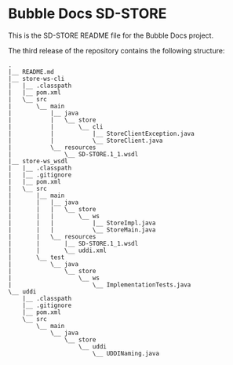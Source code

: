 # Bubble Docs SD-STORE

This is the SD-STORE README file for the Bubble Docs project.

The third release of the repository contains the following structure:

    .
    |__ README.md
    |__ store-ws-cli
    |   |__ .classpath
    |   |__ pom.xml
    |   \__ src
    |       \__ main
    |           |__ java
    |           |   \__ store
    |           |       \__ cli
    |           |           |__ StoreClientException.java
    |           |           \__ StoreClient.java
    |           \__ resources
    |               \__ SD-STORE.1_1.wsdl
    |__ store-ws_wsdl
    |   |__ .classpath
    |   |__ .gitignore
    |   |__ pom.xml
    |   \__ src
    |       |__ main
    |       |   |__ java
    |       |   |   \__ store
    |       |   |       \__ ws
    |       |   |           |__ StoreImpl.java
    |       |   |           \__ StoreMain.java
    |       |   \__ resources
    |       |       |__ SD-STORE.1_1.wsdl
    |       |       \__ uddi.xml
    |       \__ test
    |           \__ java
    |               \__ store
    |                   \__ ws
    |                       \__ ImplementationTests.java
    \__ uddi
        |__ .classpath
        |__ .gitignore
        |__ pom.xml
        \__ src
            \__ main
                \__ java
                    \__ store
                        \__ uddi
                            \__ UDDINaming.java
